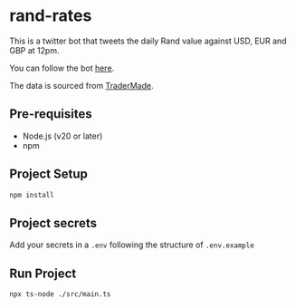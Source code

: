 # rand-rates

This is a twitter bot that tweets the daily Rand value against USD, EUR and GBP
at 12pm.

You can follow the bot [here](https://twitter.com/rand_rates).

The data is sourced from [TraderMade](https://tradermade.com/).

## Pre-requisites

- Node.js (v20 or later)
- npm

## Project Setup

```bash
npm install
```

## Project secrets

Add your secrets in a `.env` following the structure of `.env.example`

## Run Project

```bash
npx ts-node ./src/main.ts
```
